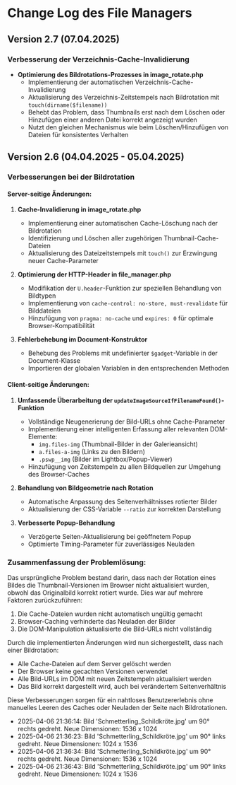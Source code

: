 # Change Log des File Managers

## Version 2.7 (07.04.2025)

### Verbesserung der Verzeichnis-Cache-Invalidierung

- **Optimierung des Bildrotations-Prozesses in image_rotate.php**
  - Implementierung der automatischen Verzeichnis-Cache-Invalidierung
  - Aktualisierung des Verzeichnis-Zeitstempels nach Bildrotation mit `touch(dirname($filename))`
  - Behebt das Problem, dass Thumbnails erst nach dem Löschen oder Hinzufügen einer anderen Datei korrekt angezeigt wurden
  - Nutzt den gleichen Mechanismus wie beim Löschen/Hinzufügen von Dateien für konsistentes Verhalten

## Version 2.6 (04.04.2025 - 05.04.2025)

### Verbesserungen bei der Bildrotation

#### Server-seitige Änderungen:
1. **Cache-Invalidierung in image_rotate.php**
   - Implementierung einer automatischen Cache-Löschung nach der Bildrotation
   - Identifizierung und Löschen aller zugehörigen Thumbnail-Cache-Dateien
   - Aktualisierung des Dateizeitstempels mit `touch()` zur Erzwingung neuer Cache-Parameter

2. **Optimierung der HTTP-Header in file_manager.php**
   - Modifikation der `U.header`-Funktion zur speziellen Behandlung von Bildtypen
   - Implementierung von `cache-control: no-store, must-revalidate` für Bilddateien
   - Hinzufügung von `pragma: no-cache` und `expires: 0` für optimale Browser-Kompatibilität

3. **Fehlerbehebung im Document-Konstruktor**
   - Behebung des Problems mit undefinierter `$gadget`-Variable in der Document-Klasse
   - Importieren der globalen Variablen in den entsprechenden Methoden

#### Client-seitige Änderungen:
1. **Umfassende Überarbeitung der `updateImageSourceIfFilenameFound()`-Funktion**
   - Vollständige Neugenerierung der Bild-URLs ohne Cache-Parameter
   - Implementierung einer intelligenten Erfassung aller relevanten DOM-Elemente:
     - `img.files-img` (Thumbnail-Bilder in der Galerieansicht)
     - `a.files-a-img` (Links zu den Bildern)
     - `.pswp__img` (Bilder im Lightbox/Popup-Viewer)
   - Hinzufügung von Zeitstempeln zu allen Bildquellen zur Umgehung des Browser-Caches

2. **Behandlung von Bildgeometrie nach Rotation**
   - Automatische Anpassung des Seitenverhältnisses rotierter Bilder
   - Aktualisierung der CSS-Variable `--ratio` zur korrekten Darstellung

3. **Verbesserte Popup-Behandlung**
   - Verzögerte Seiten-Aktualisierung bei geöffnetem Popup
   - Optimierte Timing-Parameter für zuverlässiges Neuladen

### Zusammenfassung der Problemlösung:
Das ursprüngliche Problem bestand darin, dass nach der Rotation eines Bildes die Thumbnail-Versionen im Browser nicht aktualisiert wurden, obwohl das Originalbild korrekt rotiert wurde. Dies war auf mehrere Faktoren zurückzuführen:

1. Die Cache-Dateien wurden nicht automatisch ungültig gemacht
2. Browser-Caching verhinderte das Neuladen der Bilder
3. Die DOM-Manipulation aktualisierte die Bild-URLs nicht vollständig

Durch die implementierten Änderungen wird nun sichergestellt, dass nach einer Bildrotation:
- Alle Cache-Dateien auf dem Server gelöscht werden
- Der Browser keine gecachten Versionen verwendet
- Alle Bild-URLs im DOM mit neuen Zeitstempeln aktualisiert werden
- Das Bild korrekt dargestellt wird, auch bei verändertem Seitenverhältnis

Diese Verbesserungen sorgen für ein nahtloses Benutzererlebnis ohne manuelles Leeren des Caches oder Neuladen der Seite nach Bildrotationen.
- 2025-04-06 21:36:14: Bild 'Schmetterling_Schildkröte.jpg' um 90° rechts gedreht. Neue Dimensionen: 1536 x 1024
- 2025-04-06 21:36:23: Bild 'Schmetterling_Schildkröte.jpg' um 90° links gedreht. Neue Dimensionen: 1024 x 1536
- 2025-04-06 21:36:34: Bild 'Schmetterling_Schildkröte.jpg' um 90° rechts gedreht. Neue Dimensionen: 1536 x 1024
- 2025-04-06 21:36:43: Bild 'Schmetterling_Schildkröte.jpg' um 90° links gedreht. Neue Dimensionen: 1024 x 1536
